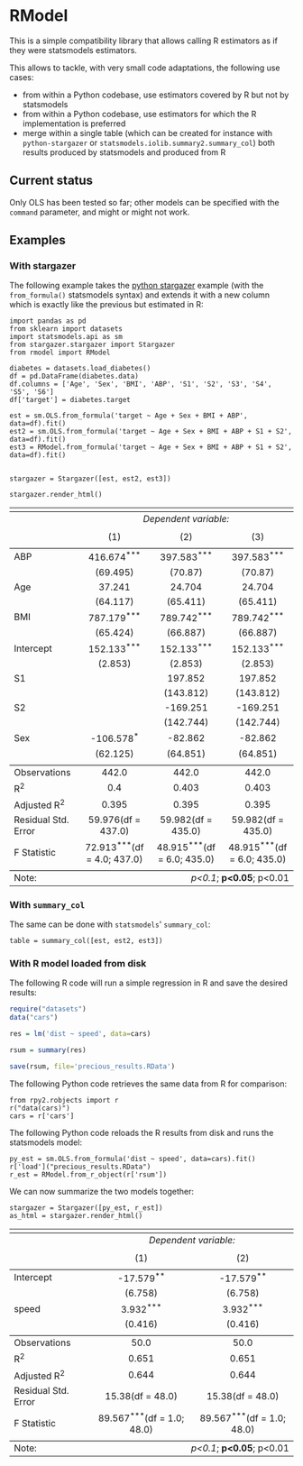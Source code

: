 # RModel

This is a simple compatibility library that allows calling R estimators as if they were statsmodels estimators.

This allows to tackle, with very small code adaptations, the following use cases:
* from within a Python codebase, use estimators covered by R but not by statsmodels
* from within a Python codebase, use estimators for which the R implementation is preferred
* merge within a single table (which can be created for instance with `python-stargazer` or `statsmodels.iolib.summary2.summary_col`) both results produced by statsmodels and produced from R

## Current status

Only OLS has been tested so far; other models can be specified with the `command` parameter, and might or might not work.

## Examples

### With stargazer

The following example takes the [python stargazer](https://github.com/mwburke/stargazer) example (with the `from_formula()` statsmodels syntax) and extends it with a new column which is exactly like the previous but estimated in R:

```python3
import pandas as pd
from sklearn import datasets
import statsmodels.api as sm
from stargazer.stargazer import Stargazer
from rmodel import RModel

diabetes = datasets.load_diabetes()
df = pd.DataFrame(diabetes.data)
df.columns = ['Age', 'Sex', 'BMI', 'ABP', 'S1', 'S2', 'S3', 'S4', 'S5', 'S6']
df['target'] = diabetes.target

est = sm.OLS.from_formula('target ~ Age + Sex + BMI + ABP', data=df).fit()
est2 = sm.OLS.from_formula('target ~ Age + Sex + BMI + ABP + S1 + S2', data=df).fit()
est3 = RModel.from_formula('target ~ Age + Sex + BMI + ABP + S1 + S2', data=df).fit()


stargazer = Stargazer([est, est2, est3])

stargazer.render_html()
```

<table style="text-align:center"><tr><td colspan="4" style="border-bottom: 1px solid black"></td></tr><tr><td style="text-align:left"></td><td colspan="3"><em>Dependent variable:</em></td></tr><tr><td style="text-align:left"></td><tr><td style="text-align:left"></td><td>(1)</td><td>(2)</td><td>(3)</td></tr><tr><td colspan="4" style="border-bottom: 1px solid black"></td></tr><tr><td style="text-align:left">ABP</td><td>416.674<sup>***</sup></td><td>397.583<sup>***</sup></td><td>397.583<sup>***</sup></td></tr><tr><td style="text-align:left"></td><td>(69.495)</td><td>(70.87)</td><td>(70.87)</td></tr><tr><td style="text-align:left">Age</td><td>37.241<sup></sup></td><td>24.704<sup></sup></td><td>24.704<sup></sup></td></tr><tr><td style="text-align:left"></td><td>(64.117)</td><td>(65.411)</td><td>(65.411)</td></tr><tr><td style="text-align:left">BMI</td><td>787.179<sup>***</sup></td><td>789.742<sup>***</sup></td><td>789.742<sup>***</sup></td></tr><tr><td style="text-align:left"></td><td>(65.424)</td><td>(66.887)</td><td>(66.887)</td></tr><tr><td style="text-align:left">Intercept</td><td>152.133<sup>***</sup></td><td>152.133<sup>***</sup></td><td>152.133<sup>***</sup></td></tr><tr><td style="text-align:left"></td><td>(2.853)</td><td>(2.853)</td><td>(2.853)</td></tr><tr><td style="text-align:left">S1</td><td></td><td>197.852<sup></sup></td><td>197.852<sup></sup></td></tr><tr><td style="text-align:left"></td><td></td><td>(143.812)</td><td>(143.812)</td></tr><tr><td style="text-align:left">S2</td><td></td><td>-169.251<sup></sup></td><td>-169.251<sup></sup></td></tr><tr><td style="text-align:left"></td><td></td><td>(142.744)</td><td>(142.744)</td></tr><tr><td style="text-align:left">Sex</td><td>-106.578<sup>*</sup></td><td>-82.862<sup></sup></td><td>-82.862<sup></sup></td></tr><tr><td style="text-align:left"></td><td>(62.125)</td><td>(64.851)</td><td>(64.851)</td></tr><td colspan="4" style="border-bottom: 1px solid black"></td></tr><tr><td style="text-align: left">Observations</td><td>442.0</td><td>442.0</td><td>442.0</td></tr><tr><td style="text-align: left">R<sup>2</sup></td><td>0.4</td><td>0.403</td><td>0.403</td></tr><tr><td style="text-align: left">Adjusted R<sup>2</sup></td><td>0.395</td><td>0.395</td><td>0.395</td></tr><tr><td style="text-align: left">Residual Std. Error</td><td>59.976(df = 437.0)</td><td>59.982(df = 435.0)</td><td>59.982(df = 435.0)</td></tr><tr><td style="text-align: left">F Statistic</td><td>72.913<sup>***</sup>(df = 4.0; 437.0)</td><td>48.915<sup>***</sup>(df = 6.0; 435.0)</td><td>48.915<sup>***</sup>(df = 6.0; 435.0)</td></tr><tr><td colspan="4" style="border-bottom: 1px solid black"></td></tr><tr><td style="text-align: left">Note:</td><td colspan="3" style="text-align: right"><em>p&lt;0.1</em>; <b>p&lt;0.05</b>; p&lt;0.01</td></tr></table>


### With `summary_col`

The same can be done with `statsmodels`' `summary_col`:

```python3
table = summary_col([est, est2, est3])
```

### With R model loaded from disk

The following R code will run a simple regression in R and save the desired results:

```R
require("datasets")
data("cars")

res = lm('dist ~ speed', data=cars)

rsum = summary(res)

save(rsum, file='precious_results.RData')
```

The following Python code retrieves the same data from R for comparison:

```python3
from rpy2.robjects import r
r("data(cars)")
cars = r['cars']
```

The following Python code reloads the R results from disk and runs the statsmodels model:
```python3
py_est = sm.OLS.from_formula('dist ~ speed', data=cars).fit()
r['load']("precious_results.RData")
r_est = RModel.from_r_object(r['rsum'])
```

We can now summarize the two models together:
```python3
stargazer = Stargazer([py_est, r_est])
as_html = stargazer.render_html()
```

<table style="text-align:center"><tr><td colspan="3" style="border-bottom: 1px solid black"></td></tr><tr><td style="text-align:left"></td><td colspan="2"><em>Dependent variable:</em></td></tr><tr><td style="text-align:left"></td><tr><td style="text-align:left"></td><td>(1)</td><td>(2)</td></tr><tr><td colspan="3" style="border-bottom: 1px solid black"></td></tr><tr><td style="text-align:left">Intercept</td><td>-17.579<sup>**</sup></td><td>-17.579<sup>**</sup></td></tr><tr><td style="text-align:left"></td><td>(6.758)</td><td>(6.758)</td></tr><tr><td style="text-align:left">speed</td><td>3.932<sup>***</sup></td><td>3.932<sup>***</sup></td></tr><tr><td style="text-align:left"></td><td>(0.416)</td><td>(0.416)</td></tr><td colspan="3" style="border-bottom: 1px solid black"></td></tr><tr><td style="text-align: left">Observations</td><td>50.0</td><td>50.0</td></tr><tr><td style="text-align: left">R<sup>2</sup></td><td>0.651</td><td>0.651</td></tr><tr><td style="text-align: left">Adjusted R<sup>2</sup></td><td>0.644</td><td>0.644</td></tr><tr><td style="text-align: left">Residual Std. Error</td><td>15.38(df = 48.0)</td><td>15.38(df = 48.0)</td></tr><tr><td style="text-align: left">F Statistic</td><td>89.567<sup>***</sup>(df = 1.0; 48.0)</td><td>89.567<sup>***</sup>(df = 1.0; 48.0)</td></tr><tr><td colspan="3" style="border-bottom: 1px solid black"></td></tr><tr><td style="text-align: left">Note:</td><td colspan="2" style="text-align: right"><em>p&lt;0.1</em>; <b>p&lt;0.05</b>; p&lt;0.01</td></tr></table>

